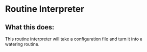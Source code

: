 # Routine Interpreter

## What this does:

This routine interpreter will take a configuration file and turn it into a watering routine.
